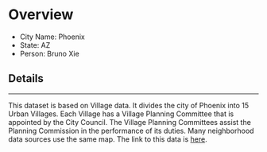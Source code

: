 # Overview

* City Name: Phoenix
* State: AZ
* Person: Bruno Xie

## Details

---

This dataset is based on Village data. It divides the city of Phoenix into 15 Urban Villages. Each Village has a Village Planning Committee that is appointed by the City Council. The Village Planning Committees assist the Planning Commission in the performance of its duties. Many neighborhood data sources use the same map. The link to this data is [here](https://mapping-phoenix.opendata.arcgis.com/datasets/Phoenix::villages/about).